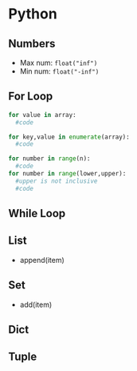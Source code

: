 # Python

## Numbers
- Max num: `float("inf")`
- Min num: `float("-inf")`

## For Loop
```python
for value in array:
  #code
```
```python
for key,value in enumerate(array):
  #code
```
```python
for number in range(n):
  #code
for number in range(lower,upper):
  #upper is not inclusive
  #code
```

## While Loop

## List
- append(item)

## Set
- add(item)

## Dict

## Tuple